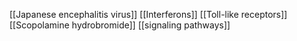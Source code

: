 [[Japanese encephalitis virus]]
[[Interferons]]
[[Toll-like receptors]]
[[Scopolamine hydrobromide]]
[[signaling pathways]]
